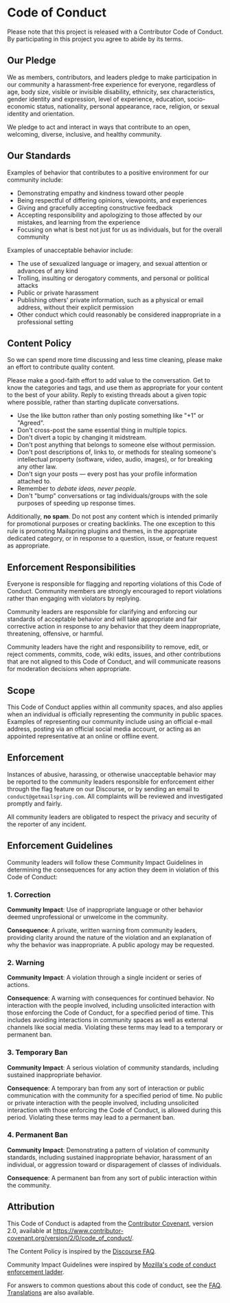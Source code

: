 <!--
SPDX-FileCopyrightText: 2021 Martin Häuer <martin.haeuer@ose-germany.de>
SPDX-FileCopyrightText: 2021 Robin Vobruba <hoijui.quaero@gmail.com>

SPDX-License-Identifier: GPL-3.0-or-later
-->

# Code of Conduct

Please note that this project is released with a Contributor Code of Conduct.
By participating in this project you agree to abide by its terms.

## Our Pledge

We as members, contributors, and leaders pledge to make participation in our
community a harassment-free experience for everyone, regardless of age, body
size, visible or invisible disability, ethnicity, sex characteristics, gender
identity and expression, level of experience, education, socio-economic status,
nationality, personal appearance, race, religion, or sexual identity
and orientation.

We pledge to act and interact in ways that contribute to an open, welcoming,
diverse, inclusive, and healthy community.

## Our Standards

Examples of behavior that contributes to a positive environment for our
community include:

* Demonstrating empathy and kindness toward other people
* Being respectful of differing opinions, viewpoints, and experiences
* Giving and gracefully accepting constructive feedback
* Accepting responsibility and apologizing to those affected by our mistakes,
  and learning from the experience
* Focusing on what is best not just for us as individuals, but for the
  overall community

Examples of unacceptable behavior include:

* The use of sexualized language or imagery, and sexual attention or
  advances of any kind
* Trolling, insulting or derogatory comments, and personal or political attacks
* Public or private harassment
* Publishing others' private information, such as a physical or email
  address, without their explicit permission
* Other conduct which could reasonably be considered inappropriate in a
  professional setting

## Content Policy

So we can spend more time discussing and less time cleaning, please make an
effort to contribute quality content.

Please make a good-faith effort to add value to the conversation. Get to know
the categories and tags, and use them as appropriate for your content to the
best of your ability. Reply to existing threads about a given topic where
possible, rather than starting duplicate conversations.

* Use the like button rather than only posting something like "+1" or "Agreed".
* Don't cross-post the same essential thing in multiple topics.
* Don't divert a topic by changing it midstream.
* Don't post anything that belongs to someone else without permission.
* Don't post descriptions of, links to, or methods for stealing someone's
  intellectual property (software, video, audio, images), or for breaking any
  other law.
* Don't sign your posts — every post has your profile information attached to.
* Remember to *debate ideas, never people.*
* Don't "bump" conversations or tag individuals/groups with the sole purposes
  of speeding up response times.

Additionally, **no spam**. Do not post any content which is intended primarily
for promotional purposes or creating backlinks. The one exception to this rule
is promoting Mailspring plugins and themes, in the appropriate dedicated
category, or in response to a question, issue, or feature request as
appropriate.

## Enforcement Responsibilities

Everyone is responsible for flagging and reporting violations of this Code of Conduct.
Community members are strongly encouraged to report violations rather than
engaging with violators by replying.

Community leaders are responsible for clarifying and enforcing our standards of
acceptable behavior and will take appropriate and fair corrective action in
response to any behavior that they deem inappropriate, threatening, offensive,
or harmful.

Community leaders have the right and responsibility to remove, edit, or reject
comments, commits, code, wiki edits, issues, and other contributions that are
not aligned to this Code of Conduct, and will communicate reasons for moderation
decisions when appropriate.

## Scope

This Code of Conduct applies within all community spaces, and also applies when
an individual is officially representing the community in public spaces.
Examples of representing our community include using an official e-mail address,
posting via an official social media account, or acting as an appointed
representative at an online or offline event.

## Enforcement

Instances of abusive, harassing, or otherwise unacceptable behavior may be
reported to the community leaders responsible for enforcement either through
the flag feature on our Discourse, or by sending an email to
`conduct@getmailspring.com`. All complaints will be reviewed and investigated
promptly and fairly.

All community leaders are obligated to respect the privacy and security of the
reporter of any incident.

## Enforcement Guidelines

Community leaders will follow these Community Impact Guidelines in determining
the consequences for any action they deem in violation of this Code of Conduct:

### 1. Correction

**Community Impact**: Use of inappropriate language or other behavior deemed
unprofessional or unwelcome in the community.

**Consequence**: A private, written warning from community leaders, providing
clarity around the nature of the violation and an explanation of why the
behavior was inappropriate. A public apology may be requested.

### 2. Warning

**Community Impact**: A violation through a single incident or series
of actions.

**Consequence**: A warning with consequences for continued behavior. No
interaction with the people involved, including unsolicited interaction with
those enforcing the Code of Conduct, for a specified period of time. This
includes avoiding interactions in community spaces as well as external channels
like social media. Violating these terms may lead to a temporary or
permanent ban.

### 3. Temporary Ban

**Community Impact**: A serious violation of community standards, including
sustained inappropriate behavior.

**Consequence**: A temporary ban from any sort of interaction or public
communication with the community for a specified period of time. No public or
private interaction with the people involved, including unsolicited interaction
with those enforcing the Code of Conduct, is allowed during this period.
Violating these terms may lead to a permanent ban.

### 4. Permanent Ban

**Community Impact**: Demonstrating a pattern of violation of community
standards, including sustained inappropriate behavior,  harassment of an
individual, or aggression toward or disparagement of classes of individuals.

**Consequence**: A permanent ban from any sort of public interaction within
the community.

## Attribution

This Code of Conduct is adapted from the [Contributor Covenant][homepage],
version 2.0, available at
<https://www.contributor-covenant.org/version/2/0/code_of_conduct/>.

The Content Policy is inspired by the [Discourse FAQ][FAQ].

Community Impact Guidelines were inspired by
[Mozilla's code of conduct enforcement ladder][Mozilla CoC].

For answers to common questions about this code of conduct,
see the [FAQ].
[Translations] are also available.

[homepage]: https://www.contributor-covenant.org
[Mozilla CoC]: https://github.com/mozilla/inclusion/
[FAQ]: https://www.contributor-covenant.org/faq/
[Translations]: https://www.contributor-covenant.org/translations/
